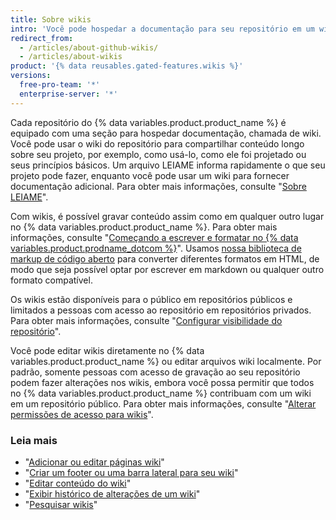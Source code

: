 ```yaml
---
title: Sobre wikis
intro: 'Você pode hospedar a documentação para seu repositório em um wiki para que outras pessoas possam usar e contribuir com seu projeto.'
redirect_from:
  - /articles/about-github-wikis/
  - /articles/about-wikis
product: '{% data reusables.gated-features.wikis %}'
versions:
  free-pro-team: '*'
  enterprise-server: '*'
---
```


Cada repositório do {% data variables.product.product_name %} é equipado com uma seção para hospedar documentação, chamada de wiki. Você pode usar o wiki do repositório para compartilhar conteúdo longo sobre seu projeto, por exemplo, como usá-lo, como ele foi projetado ou seus princípios básicos. Um arquivo LEIAME informa rapidamente o que seu projeto pode fazer, enquanto você pode usar um wiki para fornecer documentação adicional. Para obter mais informações, consulte "[Sobre LEIAME](/articles/about-readmes)".

Com wikis, é possível gravar conteúdo assim como em qualquer outro lugar no {% data variables.product.product_name %}. Para obter mais informações, consulte "[Começando a escrever e formatar no {% data variables.product.prodname_dotcom %}](/articles/getting-started-with-writing-and-formatting-on-github)". Usamos [nossa biblioteca de markup de código aberto](https://github.com/github/markup) para converter diferentes formatos em HTML, de modo que seja possível optar por escrever em markdown ou qualquer outro formato compatível.

Os wikis estão disponíveis para o público em repositórios públicos e limitados a pessoas com acesso ao repositório em repositórios privados. Para obter mais informações, consulte "[Configurar visibilidade do repositório](/articles/setting-repository-visibility)".

Você pode editar wikis diretamente no {% data variables.product.product_name %} ou editar arquivos wiki localmente. Por padrão, somente pessoas com acesso de gravação ao seu repositório podem fazer alterações nos wikis, embora você possa permitir que todos no {% data variables.product.product_name %} contribuam com um wiki em um repositório público. Para obter mais informações, consulte "[Alterar permissões de acesso para wikis](/articles/changing-access-permissions-for-wikis)".

### Leia mais

- "[Adicionar ou editar páginas wiki](/articles/adding-or-editing-wiki-pages)"
- "[Criar um footer ou uma barra lateral para seu wiki](/articles/creating-a-footer-or-sidebar-for-your-wiki)"
- "[Editar conteúdo do wiki](/articles/editing-wiki-content)"
- "[Exibir histórico de alterações de um wiki](/articles/viewing-a-wiki-s-history-of-changes)"
- "[Pesquisar wikis](/articles/searching-wikis)"
